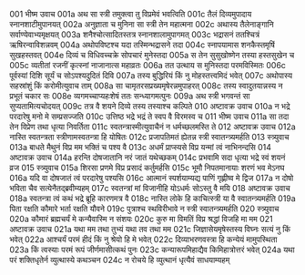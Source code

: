 001	भीष्म उवाच
001a	अथ सा स्त्री तमुक्त्वा तु विप्रमेवं भवत्विति
001c	तैलं दिव्यमुपादाय स्नानशाटीमुपानयत्
002a	अनुज्ञाता च मुनिना सा स्त्री तेन महात्मना
002c	अथास्य तैलेनाङ्गानि सर्वाण्येवाभ्यमृक्षयत्
003a	शनैश्चोत्सादितस्तत्र स्नानशालामुपागमत्
003c	भद्रासनं ततश्चित्रं ऋषिरन्वाविशन्नवम्
004a	अथोपविष्टश्च यदा तस्मिन्भद्रासने तदा
004c	स्नापयामास शनकैस्तमृषिं सुखहस्तवत्
004e	दिव्यं च विधिवच्चक्रे सोपचारं मुनेस्तदा
005a	स तेन सुसुखोष्णेन तस्या हस्तसुखेन च
005c	व्यतीतां रजनीं कृत्स्नां नाजानात्स महाव्रतः
006a	तत उत्थाय स मुनिस्तदा परमविस्मितः
006c	पूर्वस्यां दिशि सूर्यं च सोऽपश्यदुदितं दिवि
007a	तस्य बुद्धिरियं किं नु मोहस्तत्त्वमिदं भवेत्
007c	अथोपास्य सहस्रांशुं किं करोमीत्युवाच ताम्
008a	सा चामृतरसप्रख्यमृषेरन्नमुपाहरत्
008c	तस्य स्वादुतयान्नस्य न प्रभूतं चकार सः
008e	व्यगमच्चाप्यहःशेषं ततः सन्ध्यागमत्पुनः
009a	अथ स्त्री भगवन्तं सा सुप्यतामित्यचोदयत्
009c	तत्र वै शयने दिव्ये तस्य तस्याश्च कल्पिते
010	अष्टावक्र उवाच
010a	न भद्रे परदारेषु मनो मे सम्प्रसज्जति
010c	उत्तिष्ठ भद्रे भद्रं ते स्वप वै विरमस्व च
011	भीष्म उवाच
011a	सा तदा तेन विप्रेण तथा धृत्या निवर्तिता
011c	स्वतन्त्रास्मीत्युवाचैनं न धर्मच्छलमस्ति ते
012	अष्टावक्र उवाच
012a	नास्ति स्वतन्त्रता स्त्रीणामस्वतन्त्रा हि योषितः
012c	प्रजापतिमतं ह्येतन्न स्त्री स्वातन्त्र्यमर्हति
013	स्त्र्युवाच
013a	बाधते मैथुनं विप्र मम भक्तिं च पश्य वै
013c	अधर्मं प्राप्स्यसे विप्र यन्मां त्वं नाभिनन्दसि
014	अष्टावक्र उवाच
014a	हरन्ति दोषजातानि नरं जातं यथेच्छकम्
014c	प्रभवामि सदा धृत्या भद्रे स्वं शयनं व्रज
015	स्त्र्युवाच
015a	शिरसा प्रणमे विप्र प्रसादं कर्तुमर्हसि
015c	भूमौ निपतमानायाः शरणं भव मेऽनघ
016a	यदि वा दोषजातं त्वं परदारेषु पश्यसि
016c	आत्मानं स्पर्शयाम्यद्य पाणिं गृह्णीष्व मे द्विज
017a	न दोषो भविता चैव सत्येनैतद्ब्रवीम्यहम्
017c	स्वतन्त्रां मां विजानीहि योऽधर्मः सोऽस्तु वै मयि
018	अष्टावक्र उवाच
018a	स्वतन्त्रा त्वं कथं भद्रे ब्रूहि कारणमत्र वै
018c	नास्ति लोके हि काचित्स्त्री या वै स्वातन्त्र्यमर्हति
019a	पिता रक्षति कौमारे भर्ता रक्षति यौवने
019c	पुत्राश्च स्थविरीभावे न स्त्री स्वातन्त्र्यमर्हति
020	स्त्र्युवाच
020a	कौमारं ब्रह्मचर्यं मे कन्यैवास्मि न संशयः
020c	कुरु मा विमतिं विप्र श्रद्धां विजहि मा मम
021	अष्टावक्र उवाच
021a	यथा मम तथा तुभ्यं यथा तव तथा मम
021c	जिज्ञासेयमृषेस्तस्य विघ्नः सत्यं नु किं भवेत्
022a	आश्चर्यं परमं हीदं किं नु श्रेयो हि मे भवेत्
022c	दिव्याभरणवस्त्रा हि कन्येयं मामुपस्थिता
023a	किं त्वस्याः परमं रूपं जीर्णमासीत्कथं पुनः
023c	कन्यारूपमिहाद्यैव किमिहात्रोत्तरं भवेत्
024a	यथा परं शक्तिधृतेर्न व्युत्थास्ये कथञ्चन
024c	न रोचये हि व्युत्थानं धृत्यैवं साधयाम्यहम्

